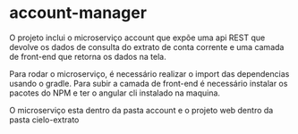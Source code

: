 # account-manager

O projeto inclui o microserviço account que expõe uma api REST que devolve os dados de consulta do extrato de conta corrente e uma camada de front-end que retorna os dados na tela.

Para rodar o microserviço, é necessário realizar o import das dependencias usando o gradle.
Para subir a camada de front-end é necessário instalar os pacotes do NPM e ter o angular cli instalado na maquina.

O microserviço esta dentro da pasta account e o projeto web dentro da pasta cielo-extrato
